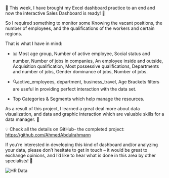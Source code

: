 🌟 This week, I have brought my Excel dashboard practice to an end and now the interactive Sales Dashboard is ready! 🚀

So I required something to monitor some Knowing the vacant positions, the number of employees, and the qualifications of the workers and certain regions. 

That is what I have in mind:
- 📊 Most age group, Number of active employee, Social status and number, Number of jobs in companies, An employee inside and outside, Acquisition qualification, Most possessive qualifications, Departments and number of jobs, Gender dominance of jobs, Number of jobs.

- 🔍active_employees, department, business_travel,  Age Brackets filters are useful in providing perfect interaction with the data set.

- Top Categories & Segments which help manage the resources.


As a result of this project, I learned a great deal more about data visualization, and data and graphic interaction which are valuable skills for a data manager. 💼

💡 Check all the details on GitHub- the completed project:
https://github.com/AhmedAbdulrahmann

If you’re interested in developing this kind of dashboard and/or analyzing your data, please don’t hesitate to get in touch – it would be great to exchange opinions, and I’d like to hear what is done in this area by other specialists! 🙌


![HR Data](https://github.com/user-attachments/assets/ba021ba5-2810-491b-9509-9a6f14881239)
